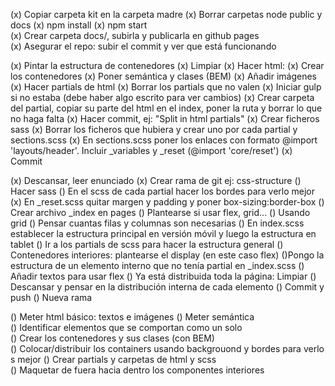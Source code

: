 (x) Copiar carpeta kit en la carpeta madre
(x) Borrar carpetas node public y docs
(x) npm install
(x) npm start
(x) Crear carpeta docs/, subirla y publicarla en github pages
(x) Asegurar el repo: subir el commit y ver que está funcionando

(x) Pintar la estructura de contenedores
(x) Limpiar
(x) Hacer html:
(x) Crear los contenedores
(x) Poner semántica y clases (BEM)
(x) Añadir imágenes
(x) Hacer partials de html
(x) Borrar los partials que no valen
(x) Iniciar gulp si no estaba (debe haber algo escrito para ver cambios)
(x) Crear carpeta del partial, copiar su parte del html en el index, poner la ruta y borrar lo que no haga falta
(x) Hacer commit, ej: "Split in html partials"
(x) Crear ficheros sass
(x) Borrar los ficheros que hubiera y crear uno por cada partial y sections.scss
(x) En sections.scss poner los enlaces con formato @import 'layouts/header'. Incluir \_variables y \_reset (@import 'core/reset')
(x) Commit

(x) Descansar, leer enunciado
(x) Crear rama de git ej: css-structure
() Hacer sass
() En el scss de cada partial hacer los bordes para verlo mejor
(x) En \_reset.scss quitar margen y padding y poner box-sizing:border-box
() Crear archivo \_index en pages
() Plantearse si usar flex, grid...
() Usando grid
() Pensar cuantas filas y columnas son necesarias
() En index.scss establecer la estructura principal en versión móvil y luego la estructura en tablet
() Ir a los partials de scss para hacer la estructura general
() Contenedores interiores: plantearse el display (en este caso flex)
()Pongo la estructura de un elemento interno que no tenía partial en \_index.scss
() Añadir textos para usar flex
() Ya está distribuida toda la página: Limpiar
() Descansar y pensar en la distribución interna de cada elemento
() Commit y push
() Nueva rama

() Meter html básico: textos e imágenes
() Meter semántica
() Identificar elementos que se comportan como un solo
() Crear los contenedores y sus clases (con BEM)
() Colocar/distribuir los containers usando backgrouond y bordes para verlos mejor
() Crear partials y carpetas de html y scss 
() Maquetar de fuera hacia dentro los componentes interiores
